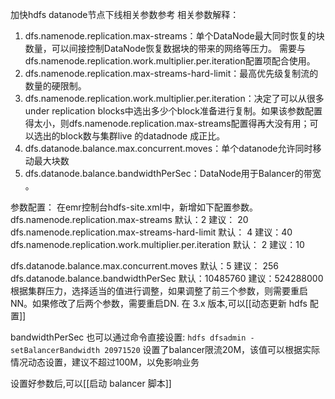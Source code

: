 
加快hdfs datanode节点下线相关参数参考 相关参数解释：
1. dfs.namenode.replication.max-streams：单个DataNode最大同时恢复的块数量，可以间接控制DataNode恢复数据块的带来的网络等压力。
   需要与 dfs.namenode.replication.work.multiplier.per.iteration配置项配合使用。 
2. dfs.namenode.replication.max-streams-hard-limit：最高优先级复制流的数量的硬限制。
3. dfs.namenode.replication.work.multiplier.per.iteration：决定了可以从很多under replication blocks中选出多少个block准备进行复制。如果该参数配置得太小，则dfs.namenode.replication.max-streams配置得再大没有用；可以选出的block数与集群live 的datadnode 成正比。 
4. dfs.datanode.balance.max.concurrent.moves：单个datanode允许同时移动最大块数
5. dfs.datanode.balance.bandwidthPerSec：DataNode用于Balancer的带宽 。  


参数配置： 在emr控制台hdfs-site.xml中，新增如下配置参数。 
dfs.namenode.replication.max-streams 默认：2 建议： 20 
dfs.namenode.replication.max-streams-hard-limit 默认： 4 建议：40 dfs.namenode.replication.work.multiplier.per.iteration 默认： 2 建议：10 


dfs.datanode.balance.max.concurrent.moves 默认：5 建议： 256 dfs.datanode.balance.bandwidthPerSec 默认：10485760 建议：524288000  
根据集群压力，选择适当的值进行调整，如果调整了前三个参数，则需要重启NN。如果修改了后两个参数，需要重启DN. 在 3.x 版本,可以[[动态更新 hdfs 配置]]

bandwidthPerSec 也可以通过命令直接设置:
`hdfs dfsadmin -setBalancerBandwidth 20971520`  设置了balancer限流20M，该值可以根据实际情况动态设置，建议不超过100M，以免影响业务


设置好参数后,可以[[启动 balancer 脚本]]
